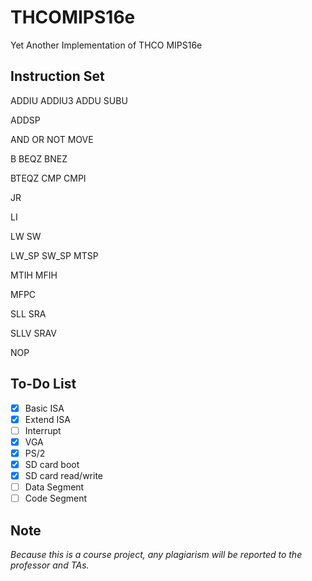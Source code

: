 # THCOMIPS16e
Yet Another Implementation of THCO MIPS16e

## Instruction Set

ADDIU ADDIU3 ADDU SUBU

ADDSP

AND OR NOT MOVE

B BEQZ BNEZ

BTEQZ CMP CMPI

JR

LI

LW SW

LW_SP SW_SP MTSP

MTIH MFIH

MFPC

SLL SRA

SLLV SRAV

NOP

## To-Do List

* [x] Basic ISA
* [x] Extend ISA
* [ ] Interrupt
* [x] VGA
* [x] PS/2
* [x] SD card boot
* [x] SD card read/write
* [ ] Data Segment
* [ ] Code Segment

## Note

*Because this is a course project, any plagiarism will be reported to the professor and TAs.*
